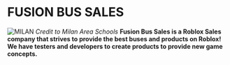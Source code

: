 # FUSION BUS SALES
![MILAN](https://github.com/user-attachments/assets/3dc2dcc9-942f-4770-b2f4-676e04a4a76f)
_Credit to Milan Area Schools_
**Fusion Bus Sales is a Roblox Sales company that strives to provide the best buses and products on Roblox!  We have testers and developers to create products to provide new game concepts.**
